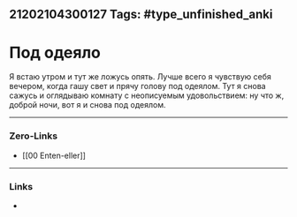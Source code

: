21202104300127
Tags: #type_unfinished_anki
---
# Под одеяло

Я встаю утром и тут же ложусь опять. Лучше всего я чувствую себя вечером, когда гашу свет и прячу голову под одеялом. Тут я снова сажусь и оглядываю комнату с неописуемым удовольствием: ну что ж, доброй ночи, вот я и снова под одеялом. 

---
### Zero-Links
- [[00 Enten-eller]]
---
### Links
-
